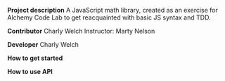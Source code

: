 **Project description**
A JavaScript math library, created as an exercise for Alchemy Code Lab to get reacquainted with basic JS syntax and TDD.

**Contributor**
Charly Welch
Instructor: Marty Nelson

**Developer**
Charly Welch

**How to get started**

**How to use API**